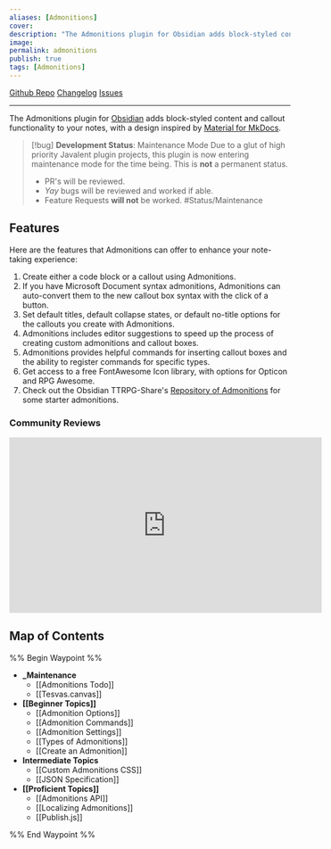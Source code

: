```yaml
---
aliases: [Admonitions]
cover: 
description: "The Admonitions plugin for Obsidian adds block-styled content and callout functionality to your notes, with a design inspired by Material for MkDocs."
image: 
permalink: admonitions
publish: true
tags: [Admonitions]
---
```


[Github Repo](https://github.com/valentine195/obsidian-admonition "Repo") [Changelog](https://github.com/valentine195/obsidian-admonition/blob/master/CHANGELOG.md "Changelog") [Issues](https://github.com/valentine195/obsidian-admonition/issues?q=is%3Aissue+is%3Aopen+sort%3Aupdated-desc "Issues")

---

The Admonitions plugin for [Obsidian](https://obsidian.md "Obsidian") adds block-styled content and callout functionality to your notes, with a design inspired by [Material for MkDocs](https://squidfunk.github.io/mkdocs-material/reference/admonitions/). 

> [!bug] **Development Status**: Maintenance Mode
> Due to a glut of high priority Javalent plugin projects, this plugin is now entering maintenance mode for the time being. This is **not** a permanent status.
> - PR's will be reviewed.
> - *Yay* bugs will be reviewed and worked if able.
> - Feature Requests **will not** be worked.
> #Status/Maintenance 

## Features

Here are the features that Admonitions can offer to enhance your note-taking experience:

1.  Create either a code block or a callout using Admonitions.
2.  If you have Microsoft Document syntax admonitions, Admonitions can auto-convert them to the new callout box syntax with the click of a button.
3.  Set default titles, default collapse states, or default no-title options for the callouts you create with Admonitions.
4.  Admonitions includes editor suggestions to speed up the process of creating custom admonitions and callout boxes.
5.  Admonitions provides helpful commands for inserting callout boxes and the ability to register commands for specific types.
6.  Get access to a free FontAwesome Icon library, with options for Opticon and RPG Awesome.
7.  Check out the Obsidian TTRPG-Share's [Repository of Admonitions](https://github.com/Obsidian-TTRPG-Community/ObsidianTTRPGShare/tree/0a8b23a52fcf6129ddae9fc21a2e7433f83cc343/System-Agnostic/admonitions "Github") for some starter admonitions.

### Community Reviews

<iframe width="560" height="315" src="https://www.youtube-nocookie.com/embed/TqYQ0kA1yAo" title="YouTube video player" frameborder="0" allow="accelerometer; autoplay; clipboard-write; encrypted-media; gyroscope; picture-in-picture; web-share" allowfullscreen></iframe>

## Map of Contents

%% Begin Waypoint %%
- **_Maintenance**
	- [[Admonitions Todo]]
	- [[Tesvas.canvas]]
- **[[Beginner Topics]]**
	- [[Admonition Options]]
	- [[Admonition Commands]]
	- [[Admonition Settings]]
	- [[Types of Admonitions]]
	- [[Create an Admonition]]
- **Intermediate Topics**
	- [[Custom Admonitions CSS]]
	- [[JSON Specification]]
- **[[Proficient Topics]]**
	- [[Admonitions API]]
	- [[Localizing Admonitions]]
	- [[Publish.js]]

%% End Waypoint %%